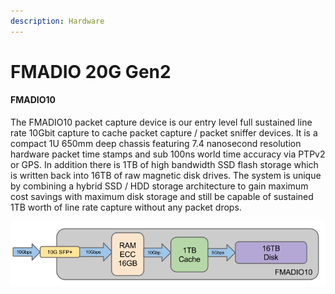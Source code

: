```yaml
---
description: Hardware
---
```


# FMADIO 20G Gen2

#### FMADIO10

The FMADIO10 packet capture device is our entry level full sustained line rate 10Gbit capture to cache packet capture / packet sniffer devices. It is a compact 1U 650mm deep chassis featuring 7.4 nanosecond resolution hardware packet time stamps and sub 100ns world time accuracy via PTPv2 or GPS. In addition there is 1TB of high bandwidth SSD flash storage which is written back into 16TB of raw magnetic disk drives. The system is unique by combining a hybrid SSD / HDD storage architecture to gain maximum cost savings with maximum disk storage and still be capable of sustained 1TB worth of line rate capture without any packet drops.



![](.gitbook/assets/image%20%281%29%20%281%29%20%281%29.png)





